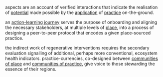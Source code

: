 aspects are an account of verified interactions that indicate the realisation of [potential](glossary/place-sourced%20potential.md) made possible by the [application](processes/enactment/index.md) of [practice](glossary/Practice.md) on-the-ground. 

an [action-learning journey](patterns/action-learning%20journeys.md) serves the purpose of onboarding and aligning the necessary stakeholders, at multiple levels of [place](glossary/Place.md), into a process of designing a peer-to-peer protocol that encodes a given place-sourced practice. 

the indirect work of regenerative interventions requires the secondary evaluation signalling of additional, perhaps more conventional, ecosystem health indicators. practice-currencies, co-designed between [communities of place](collaborators/communities%20of%20place/hubs.md) and [communities of practice](collaborators/communities%20of%20practice/practice%20networks.md), give voice to those stewarding the essence of their regions. 
